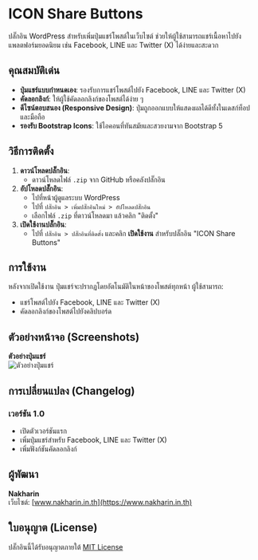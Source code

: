 # ICON Share Buttons

ปลั๊กอิน WordPress สำหรับเพิ่มปุ่มแชร์โพสต์ในเว็บไซต์ ช่วยให้ผู้ใช้สามารถแชร์เนื้อหาไปยังแพลตฟอร์มยอดนิยม เช่น Facebook, LINE และ Twitter (X) ได้ง่ายและสะดวก

## คุณสมบัติเด่น

- **ปุ่มแชร์แบบกำหนดเอง**: รองรับการแชร์โพสต์ไปยัง Facebook, LINE และ Twitter (X)
- **คัดลอกลิงก์**: ให้ผู้ใช้คัดลอกลิงก์ของโพสต์ได้ง่าย ๆ
- **ดีไซน์ตอบสนอง (Responsive Design)**: ปุ่มถูกออกแบบให้แสดงผลได้ดีทั้งในเดสก์ท็อปและมือถือ
- **รองรับ Bootstrap Icons**: ใช้ไอคอนที่ทันสมัยและสวยงามจาก Bootstrap 5

## วิธีการติดตั้ง

1. **ดาวน์โหลดปลั๊กอิน**:
   - ดาวน์โหลดไฟล์ `.zip` จาก GitHub หรือคลังปลั๊กอิน
2. **อัปโหลดปลั๊กอิน**:
   - ไปที่หน้าผู้ดูแลระบบ WordPress
   - ไปที่ `ปลั๊กอิน > เพิ่มปลั๊กอินใหม่ > อัปโหลดปลั๊กอิน`
   - เลือกไฟล์ `.zip` ที่ดาวน์โหลดมา แล้วคลิก "ติดตั้ง"
3. **เปิดใช้งานปลั๊กอิน**:
   - ไปที่ `ปลั๊กอิน > ปลั๊กอินที่ติดตั้ง` และคลิก **เปิดใช้งาน** สำหรับปลั๊กอิน "ICON Share Buttons"

## การใช้งาน

หลังจากเปิดใช้งาน ปุ่มแชร์จะปรากฏโดยอัตโนมัติในหน้าของโพสต์ทุกหน้า ผู้ใช้สามารถ:
- แชร์โพสต์ไปยัง Facebook, LINE และ Twitter (X)
- คัดลอกลิงก์ของโพสต์ไปยังคลิปบอร์ด

## ตัวอย่างหน้าจอ (Screenshots)

**ตัวอย่างปุ่มแชร์**  
   ![ตัวอย่างปุ่มแชร์](images/demo.png)

## การเปลี่ยนแปลง (Changelog)

### เวอร์ชัน 1.0
- เปิดตัวเวอร์ชันแรก
- เพิ่มปุ่มแชร์สำหรับ Facebook, LINE และ Twitter (X)
- เพิ่มฟังก์ชันคัดลอกลิงก์

## ผู้พัฒนา

**Nakharin**  
เว็บไซต์: [www.nakharin.in.th](https://www.nakharin.in.th)

## ใบอนุญาต (License)

ปลั๊กอินนี้ได้รับอนุญาตภายใต้ [MIT License](LICENSE)
